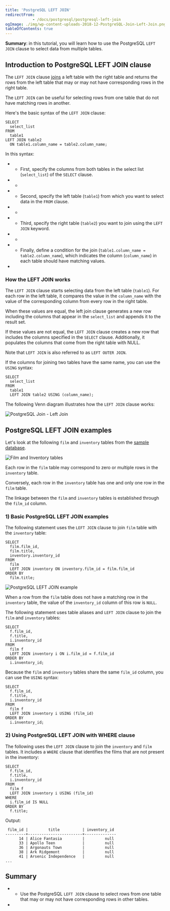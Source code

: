 ```yaml
---
title: 'PostgreSQL LEFT JOIN'
redirectFrom: 
            - /docs/postgresql/postgresql-left-join
ogImage: ./img/wp-content-uploads-2018-12-PostgreSQL-Join-Left-Join.png
tableOfContents: true
---
```


**Summary**: in this tutorial, you will learn how to use the PostgreSQL `LEFT JOIN` clause to select data from multiple tables.



## Introduction to PostgreSQL LEFT JOIN clause



The `LEFT JOIN` clause [joins](/docs/postgresql/postgresql-joins) a left table with the right table and returns the rows from the left table that may or may not have corresponding rows in the right table.



The `LEFT JOIN` can be useful for selecting rows from one table that do not have matching rows in another.



Here's the basic syntax of the `LEFT JOIN` clause:



```
SELECT
  select_list
FROM
  table1
LEFT JOIN table2
  ON table1.column_name = table2.column_name;
```



In this syntax:



- - First, specify the columns from both tables in the select list (`select_list`) of the `SELECT` clause.
- -
- - Second, specify the left table (`table1`) from which you want to select data in the `FROM` clause.
- -
- - Third, specify the right table (`table2`) you want to join using the `LEFT JOIN` keyword.
- -
- - Finally, define a condition for the join (`table1.column_name = table2.column_name`), which indicates the column (`column_name`) in each table should have matching values.
- 


### How the LEFT JOIN works



The `LEFT JOIN` clause starts selecting data from the left table (`table1`). For each row in the left table, it compares the value in the `column_name` with the value of the corresponding column from every row in the right table.



When these values are equal, the left join clause generates a new row including the columns that appear in the `select_list` and appends it to the result set.



If these values are not equal, the `LEFT JOIN` clause creates a new row that includes the columns specified in the `SELECT` clause. Additionally, it populates the columns that come from the right table with NULL.



Note that `LEFT JOIN` is also referred to as `LEFT OUTER JOIN`.



If the columns for joining two tables have the same name, you can use the `USING` syntax:



```
SELECT
  select_list
FROM
  table1
  LEFT JOIN table2 USING (column_name);
```



The following Venn diagram illustrates how the `LEFT JOIN` clause works:



![PostgreSQL Join - Left Join](./img/wp-content-uploads-2018-12-PostgreSQL-Join-Left-Join.png)



## PostgreSQL LEFT JOIN examples



Let's look at the following `film` and `inventory` tables from the [sample database](https://www.postgresqltutorial.com/postgresql-getting-started/postgresql-sample-database/).



![Film and Inventory tables](./img/wp-content-uploads-2013-05-film-and-inventory-tables.png)



Each row in the `film` table may correspond to zero or multiple rows in the `inventory` table.



Conversely, each row in the `inventory` table has one and only one row in the `film` table.



The linkage between the `film` and `inventory` tables is established through the `film_id` column.



### 1) Basic PostgreSQL LEFT JOIN examples



The following statement uses the `LEFT JOIN` clause to join `film` table with the `inventory` table:



```
SELECT
  film.film_id,
  film.title,
  inventory.inventory_id
FROM
  film
  LEFT JOIN inventory ON inventory.film_id = film.film_id
ORDER BY
  film.title;
```



![PostgreSQL LEFT JOIN example](./img/wp-content-uploads-2020-07-PostgreSQL-LEFT-JOIN-join-two-tables-example.png)



When a row from the `film` table does not have a matching row in the `inventory` table, the value of the `inventory_id` column of this row is `NULL`.



The following statement uses table aliases and `LEFT JOIN` clause to join the `film` and `inventory` tables:



```
SELECT
  f.film_id,
  f.title,
  i.inventory_id
FROM
  film f
  LEFT JOIN inventory i ON i.film_id = f.film_id
ORDER BY
  i.inventory_id;
```



Because the `film` and `inventory` tables share the same `film_id` column, you can use the `USING` syntax:



```
SELECT
  f.film_id,
  f.title,
  i.inventory_id
FROM
  film f
  LEFT JOIN inventory i USING (film_id)
ORDER BY
  i.inventory_id;
```



### 2) Using PostgreSQL LEFT JOIN with WHERE clause



The following uses the `LEFT JOIN` clause to join the `inventory` and `film` tables. It includes a `WHERE` clause that identifies the films that are not present in the inventory:



```
SELECT
  f.film_id,
  f.title,
  i.inventory_id
FROM
  film f
  LEFT JOIN inventory i USING (film_id)
WHERE
  i.film_id IS NULL
ORDER BY
  f.title;
```



Output:



```
 film_id |         title          | inventory_id
---------+------------------------+--------------
      14 | Alice Fantasia         |         null
      33 | Apollo Teen            |         null
      36 | Argonauts Town         |         null
      38 | Ark Ridgemont          |         null
      41 | Arsenic Independence   |         null
...
```



## Summary



- - Use the PostgreSQL `LEFT JOIN` clause to select rows from one table that may or may not have corresponding rows in other tables.
- 
